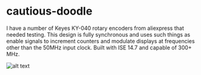 # cautious-doodle

I have a number of Keyes KY-040 rotary encoders from aliexpress that needed testing. This design is fully synchronous and uses such things as enable signals to increment counters and modulate displays at frequencies other than the 50MHz input clock. Built with ISE 14.7 and capable of 300+ MHz.

![alt text](demo.gif)